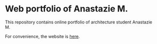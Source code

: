 # Web portfolio of Anastazie M.

This repository contains online portfolio of architecture student Anastazie M.

For convenience, the website is [here](https://anastaziem.github.io/portfolio/).
